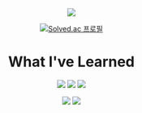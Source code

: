 <div align="center">

<img src="https://capsule-render.vercel.app/api?type=waving&color=gradient&height=200&section=header&text=Keon&fontSize=70&fontAlignY=40" />

[![Solved.ac 프로필](http://mazassumnida.wtf/api/v2/generate_badge?boj=lune0410k)](https://solved.ac/lune0410k)

# What I've Learned
<img src="https://img.shields.io/badge/html5-E34F26?style=for-the-badge&logo=html5&logoColor=white"/> <img src="https://img.shields.io/badge/css3-1572B6?style=for-the-badge&logo=css3&logoColor=white"/> <img src="https://img.shields.io/badge/JavaScript-F7DF1E?style=for-the-badge&logo=JavaScript&logoColor=white"/>

<img src="https://img.shields.io/badge/IntelliJ%20IDEA-000000?style=for-the-badge&logo=intellijidea&logoColor=white"/> <img src="https://img.shields.io/badge/Java-007396?style=for-the-badge&logo=Java&logoColor=white"/>



</div>

<!--
**devkeon/devkeon** is a ✨ _special_ ✨ repository because its `README.md` (this file) appears on your GitHub profile.

Here are some ideas to get you started:

- 🔭 I’m currently working on ...
- 🌱 I’m currently learning ...
- 👯 I’m looking to collaborate on ...
- 🤔 I’m looking for help with ...
- 💬 Ask me about ...
- 📫 How to reach me: ...
- 😄 Pronouns: ...
- ⚡ Fun fact: ...
-->
